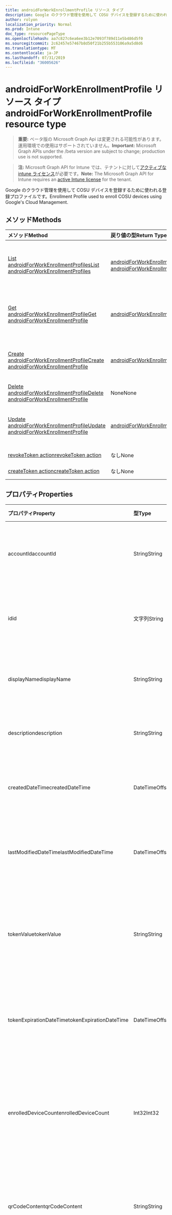 ```yaml
---
title: androidForWorkEnrollmentProfile リソース タイプ
description: Google のクラウド管理を使用して COSU デバイスを登録するために使われる登録プロファイルです。
author: rolyon
localization_priority: Normal
ms.prod: Intune
doc_type: resourcePageType
ms.openlocfilehash: aa7c827c6ea6ee3b12e7093f789d11e5b486d5f0
ms.sourcegitcommit: 2c62457e57467b8d50f21b255b553106a9a5d8d6
ms.translationtype: MT
ms.contentlocale: ja-JP
ms.lasthandoff: 07/31/2019
ms.locfileid: "36005626"
---
```

# <a name="androidforworkenrollmentprofile-resource-type"></a><span data-ttu-id="2bcb0-103">androidForWorkEnrollmentProfile リソース タイプ</span><span class="sxs-lookup"><span data-stu-id="2bcb0-103">androidForWorkEnrollmentProfile resource type</span></span>

> <span data-ttu-id="2bcb0-104">**重要:** ベータ版の Microsoft Graph Api は変更される可能性があります。運用環境での使用はサポートされていません。</span><span class="sxs-lookup"><span data-stu-id="2bcb0-104">**Important:** Microsoft Graph APIs under the /beta version are subject to change; production use is not supported.</span></span>

> <span data-ttu-id="2bcb0-105">**注:** Microsoft Graph API for Intune では、テナントに対して[アクティブな intune ライセンス](https://go.microsoft.com/fwlink/?linkid=839381)が必要です。</span><span class="sxs-lookup"><span data-stu-id="2bcb0-105">**Note:** The Microsoft Graph API for Intune requires an [active Intune license](https://go.microsoft.com/fwlink/?linkid=839381) for the tenant.</span></span>

<span data-ttu-id="2bcb0-106">Google のクラウド管理を使用して COSU デバイスを登録するために使われる登録プロファイルです。</span><span class="sxs-lookup"><span data-stu-id="2bcb0-106">Enrollment Profile used to enroll COSU devices using Google's Cloud Management.</span></span>

## <a name="methods"></a><span data-ttu-id="2bcb0-107">メソッド</span><span class="sxs-lookup"><span data-stu-id="2bcb0-107">Methods</span></span>
|<span data-ttu-id="2bcb0-108">メソッド</span><span class="sxs-lookup"><span data-stu-id="2bcb0-108">Method</span></span>|<span data-ttu-id="2bcb0-109">戻り値の型</span><span class="sxs-lookup"><span data-stu-id="2bcb0-109">Return Type</span></span>|<span data-ttu-id="2bcb0-110">説明</span><span class="sxs-lookup"><span data-stu-id="2bcb0-110">Description</span></span>|
|:---|:---|:---|
|[<span data-ttu-id="2bcb0-111">List androidForWorkEnrollmentProfiles</span><span class="sxs-lookup"><span data-stu-id="2bcb0-111">List androidForWorkEnrollmentProfiles</span></span>](../api/intune-androidforwork-androidforworkenrollmentprofile-list.md)|<span data-ttu-id="2bcb0-112">[androidForWorkEnrollmentProfile](../resources/intune-androidforwork-androidforworkenrollmentprofile.md) コレクション</span><span class="sxs-lookup"><span data-stu-id="2bcb0-112">[androidForWorkEnrollmentProfile](../resources/intune-androidforwork-androidforworkenrollmentprofile.md) collection</span></span>|<span data-ttu-id="2bcb0-113">[androidForWorkEnrollmentProfile](../resources/intune-androidforwork-androidforworkenrollmentprofile.md) オブジェクトのプロパティとリレーションシップをリストします。</span><span class="sxs-lookup"><span data-stu-id="2bcb0-113">List properties and relationships of the [androidForWorkEnrollmentProfile](../resources/intune-androidforwork-androidforworkenrollmentprofile.md) objects.</span></span>|
|[<span data-ttu-id="2bcb0-114">Get androidForWorkEnrollmentProfile</span><span class="sxs-lookup"><span data-stu-id="2bcb0-114">Get androidForWorkEnrollmentProfile</span></span>](../api/intune-androidforwork-androidforworkenrollmentprofile-get.md)|[<span data-ttu-id="2bcb0-115">androidForWorkEnrollmentProfile</span><span class="sxs-lookup"><span data-stu-id="2bcb0-115">androidForWorkEnrollmentProfile</span></span>](../resources/intune-androidforwork-androidforworkenrollmentprofile.md)|<span data-ttu-id="2bcb0-116">[androidForWorkEnrollmentProfile](../resources/intune-androidforwork-androidforworkenrollmentprofile.md) オブジェクトのプロパティとリレーションシップを読み取ります。</span><span class="sxs-lookup"><span data-stu-id="2bcb0-116">Read properties and relationships of the [androidForWorkEnrollmentProfile](../resources/intune-androidforwork-androidforworkenrollmentprofile.md) object.</span></span>|
|[<span data-ttu-id="2bcb0-117">Create androidForWorkEnrollmentProfile</span><span class="sxs-lookup"><span data-stu-id="2bcb0-117">Create androidForWorkEnrollmentProfile</span></span>](../api/intune-androidforwork-androidforworkenrollmentprofile-create.md)|[<span data-ttu-id="2bcb0-118">androidForWorkEnrollmentProfile</span><span class="sxs-lookup"><span data-stu-id="2bcb0-118">androidForWorkEnrollmentProfile</span></span>](../resources/intune-androidforwork-androidforworkenrollmentprofile.md)|<span data-ttu-id="2bcb0-119">新しい [androidForWorkEnrollmentProfile](../resources/intune-androidforwork-androidforworkenrollmentprofile.md) オブジェクトを作成します。</span><span class="sxs-lookup"><span data-stu-id="2bcb0-119">Create a new [androidForWorkEnrollmentProfile](../resources/intune-androidforwork-androidforworkenrollmentprofile.md) object.</span></span>|
|[<span data-ttu-id="2bcb0-120">Delete androidForWorkEnrollmentProfile</span><span class="sxs-lookup"><span data-stu-id="2bcb0-120">Delete androidForWorkEnrollmentProfile</span></span>](../api/intune-androidforwork-androidforworkenrollmentprofile-delete.md)|<span data-ttu-id="2bcb0-121">None</span><span class="sxs-lookup"><span data-stu-id="2bcb0-121">None</span></span>|<span data-ttu-id="2bcb0-122">[androidForWorkEnrollmentProfile](../resources/intune-androidforwork-androidforworkenrollmentprofile.md) を削除します。</span><span class="sxs-lookup"><span data-stu-id="2bcb0-122">Deletes a [androidForWorkEnrollmentProfile](../resources/intune-androidforwork-androidforworkenrollmentprofile.md).</span></span>|
|[<span data-ttu-id="2bcb0-123">Update androidForWorkEnrollmentProfile</span><span class="sxs-lookup"><span data-stu-id="2bcb0-123">Update androidForWorkEnrollmentProfile</span></span>](../api/intune-androidforwork-androidforworkenrollmentprofile-update.md)|[<span data-ttu-id="2bcb0-124">androidForWorkEnrollmentProfile</span><span class="sxs-lookup"><span data-stu-id="2bcb0-124">androidForWorkEnrollmentProfile</span></span>](../resources/intune-androidforwork-androidforworkenrollmentprofile.md)|<span data-ttu-id="2bcb0-125">[androidForWorkEnrollmentProfile](../resources/intune-androidforwork-androidforworkenrollmentprofile.md) オブジェクトのプロパティを更新します。</span><span class="sxs-lookup"><span data-stu-id="2bcb0-125">Update the properties of a [androidForWorkEnrollmentProfile](../resources/intune-androidforwork-androidforworkenrollmentprofile.md) object.</span></span>|
|[<span data-ttu-id="2bcb0-126">revokeToken action</span><span class="sxs-lookup"><span data-stu-id="2bcb0-126">revokeToken action</span></span>](../api/intune-androidforwork-androidforworkenrollmentprofile-revoketoken.md)|<span data-ttu-id="2bcb0-127">なし</span><span class="sxs-lookup"><span data-stu-id="2bcb0-127">None</span></span>|<span data-ttu-id="2bcb0-128">まだ文書化されていません</span><span class="sxs-lookup"><span data-stu-id="2bcb0-128">Not yet documented</span></span>|
|[<span data-ttu-id="2bcb0-129">createToken action</span><span class="sxs-lookup"><span data-stu-id="2bcb0-129">createToken action</span></span>](../api/intune-androidforwork-androidforworkenrollmentprofile-createtoken.md)|<span data-ttu-id="2bcb0-130">なし</span><span class="sxs-lookup"><span data-stu-id="2bcb0-130">None</span></span>|<span data-ttu-id="2bcb0-131">まだ文書化されていません</span><span class="sxs-lookup"><span data-stu-id="2bcb0-131">Not yet documented</span></span>|

## <a name="properties"></a><span data-ttu-id="2bcb0-132">プロパティ</span><span class="sxs-lookup"><span data-stu-id="2bcb0-132">Properties</span></span>
|<span data-ttu-id="2bcb0-133">プロパティ</span><span class="sxs-lookup"><span data-stu-id="2bcb0-133">Property</span></span>|<span data-ttu-id="2bcb0-134">型</span><span class="sxs-lookup"><span data-stu-id="2bcb0-134">Type</span></span>|<span data-ttu-id="2bcb0-135">説明</span><span class="sxs-lookup"><span data-stu-id="2bcb0-135">Description</span></span>|
|:---|:---|:---|
|<span data-ttu-id="2bcb0-136">accountId</span><span class="sxs-lookup"><span data-stu-id="2bcb0-136">accountId</span></span>|<span data-ttu-id="2bcb0-137">String</span><span class="sxs-lookup"><span data-stu-id="2bcb0-137">String</span></span>|<span data-ttu-id="2bcb0-138">登録プロファイルが属するテナント GUID。</span><span class="sxs-lookup"><span data-stu-id="2bcb0-138">Tenant GUID the enrollment profile belongs to.</span></span>|
|<span data-ttu-id="2bcb0-139">id</span><span class="sxs-lookup"><span data-stu-id="2bcb0-139">id</span></span>|<span data-ttu-id="2bcb0-140">文字列</span><span class="sxs-lookup"><span data-stu-id="2bcb0-140">String</span></span>|<span data-ttu-id="2bcb0-141">登録プロファイルの一意の GUID。</span><span class="sxs-lookup"><span data-stu-id="2bcb0-141">Unique GUID for the enrollment profile.</span></span>|
|<span data-ttu-id="2bcb0-142">displayName</span><span class="sxs-lookup"><span data-stu-id="2bcb0-142">displayName</span></span>|<span data-ttu-id="2bcb0-143">String</span><span class="sxs-lookup"><span data-stu-id="2bcb0-143">String</span></span>|<span data-ttu-id="2bcb0-144">登録プロファイルの表示名。</span><span class="sxs-lookup"><span data-stu-id="2bcb0-144">Display name for the enrollment profile.</span></span>|
|<span data-ttu-id="2bcb0-145">description</span><span class="sxs-lookup"><span data-stu-id="2bcb0-145">description</span></span>|<span data-ttu-id="2bcb0-146">String</span><span class="sxs-lookup"><span data-stu-id="2bcb0-146">String</span></span>|<span data-ttu-id="2bcb0-147">登録プロファイルの説明。</span><span class="sxs-lookup"><span data-stu-id="2bcb0-147">Description for the enrollment profile.</span></span>|
|<span data-ttu-id="2bcb0-148">createdDateTime</span><span class="sxs-lookup"><span data-stu-id="2bcb0-148">createdDateTime</span></span>|<span data-ttu-id="2bcb0-149">DateTimeOffset</span><span class="sxs-lookup"><span data-stu-id="2bcb0-149">DateTimeOffset</span></span>|<span data-ttu-id="2bcb0-150">登録プロファイルが作成された日時。</span><span class="sxs-lookup"><span data-stu-id="2bcb0-150">Date time the enrollment profile was created.</span></span>|
|<span data-ttu-id="2bcb0-151">lastModifiedDateTime</span><span class="sxs-lookup"><span data-stu-id="2bcb0-151">lastModifiedDateTime</span></span>|<span data-ttu-id="2bcb0-152">DateTimeOffset</span><span class="sxs-lookup"><span data-stu-id="2bcb0-152">DateTimeOffset</span></span>|<span data-ttu-id="2bcb0-153">登録プロファイルが最後に変更された日時。</span><span class="sxs-lookup"><span data-stu-id="2bcb0-153">Date time the enrollment profile was last modified.</span></span>|
|<span data-ttu-id="2bcb0-154">tokenValue</span><span class="sxs-lookup"><span data-stu-id="2bcb0-154">tokenValue</span></span>|<span data-ttu-id="2bcb0-155">String</span><span class="sxs-lookup"><span data-stu-id="2bcb0-155">String</span></span>|<span data-ttu-id="2bcb0-156">この登録プロファイル用に最後に作成されたトークンの値。</span><span class="sxs-lookup"><span data-stu-id="2bcb0-156">Value of the most recently created token for this enrollment profile.</span></span>|
|<span data-ttu-id="2bcb0-157">tokenExpirationDateTime</span><span class="sxs-lookup"><span data-stu-id="2bcb0-157">tokenExpirationDateTime</span></span>|<span data-ttu-id="2bcb0-158">DateTimeOffset</span><span class="sxs-lookup"><span data-stu-id="2bcb0-158">DateTimeOffset</span></span>|<span data-ttu-id="2bcb0-159">最後に作成されたトークンの有効期限が切れる日時。</span><span class="sxs-lookup"><span data-stu-id="2bcb0-159">Date time the most recently created token will expire.</span></span>|
|<span data-ttu-id="2bcb0-160">enrolledDeviceCount</span><span class="sxs-lookup"><span data-stu-id="2bcb0-160">enrolledDeviceCount</span></span>|<span data-ttu-id="2bcb0-161">Int32</span><span class="sxs-lookup"><span data-stu-id="2bcb0-161">Int32</span></span>|<span data-ttu-id="2bcb0-162">この登録プロファイルを使用して登録した Android デバイスの合計数。</span><span class="sxs-lookup"><span data-stu-id="2bcb0-162">Total number of Android devices that have enrolled using this enrollment profile.</span></span>|
|<span data-ttu-id="2bcb0-163">qrCodeContent</span><span class="sxs-lookup"><span data-stu-id="2bcb0-163">qrCodeContent</span></span>|<span data-ttu-id="2bcb0-164">String</span><span class="sxs-lookup"><span data-stu-id="2bcb0-164">String</span></span>|<span data-ttu-id="2bcb0-165">トークン用の QR コードを生成するために使用された文字列。</span><span class="sxs-lookup"><span data-stu-id="2bcb0-165">String used to generate a QR code for the token.</span></span>|
|<span data-ttu-id="2bcb0-166">qrCodeImage</span><span class="sxs-lookup"><span data-stu-id="2bcb0-166">qrCodeImage</span></span>|[<span data-ttu-id="2bcb0-167">mimeContent</span><span class="sxs-lookup"><span data-stu-id="2bcb0-167">mimeContent</span></span>](../resources/intune-shared-mimecontent.md)|<span data-ttu-id="2bcb0-168">トークンの QR コードを生成するために使用する文字列。</span><span class="sxs-lookup"><span data-stu-id="2bcb0-168">String used to generate a QR code for the token.</span></span>|

## <a name="relationships"></a><span data-ttu-id="2bcb0-169">リレーションシップ</span><span class="sxs-lookup"><span data-stu-id="2bcb0-169">Relationships</span></span>
<span data-ttu-id="2bcb0-170">なし</span><span class="sxs-lookup"><span data-stu-id="2bcb0-170">None</span></span>

## <a name="json-representation"></a><span data-ttu-id="2bcb0-171">JSON 表記</span><span class="sxs-lookup"><span data-stu-id="2bcb0-171">JSON Representation</span></span>
<span data-ttu-id="2bcb0-172">以下は、リソースの JSON 表記です。</span><span class="sxs-lookup"><span data-stu-id="2bcb0-172">Here is a JSON representation of the resource.</span></span>
<!-- {
  "blockType": "resource",
  "keyProperty": "id",
  "@odata.type": "microsoft.graph.androidForWorkEnrollmentProfile"
}
-->
``` json
{
  "@odata.type": "#microsoft.graph.androidForWorkEnrollmentProfile",
  "accountId": "String",
  "id": "String (identifier)",
  "displayName": "String",
  "description": "String",
  "createdDateTime": "String (timestamp)",
  "lastModifiedDateTime": "String (timestamp)",
  "tokenValue": "String",
  "tokenExpirationDateTime": "String (timestamp)",
  "enrolledDeviceCount": 1024,
  "qrCodeContent": "String",
  "qrCodeImage": {
    "@odata.type": "microsoft.graph.mimeContent",
    "type": "String",
    "value": "binary"
  }
}
```





